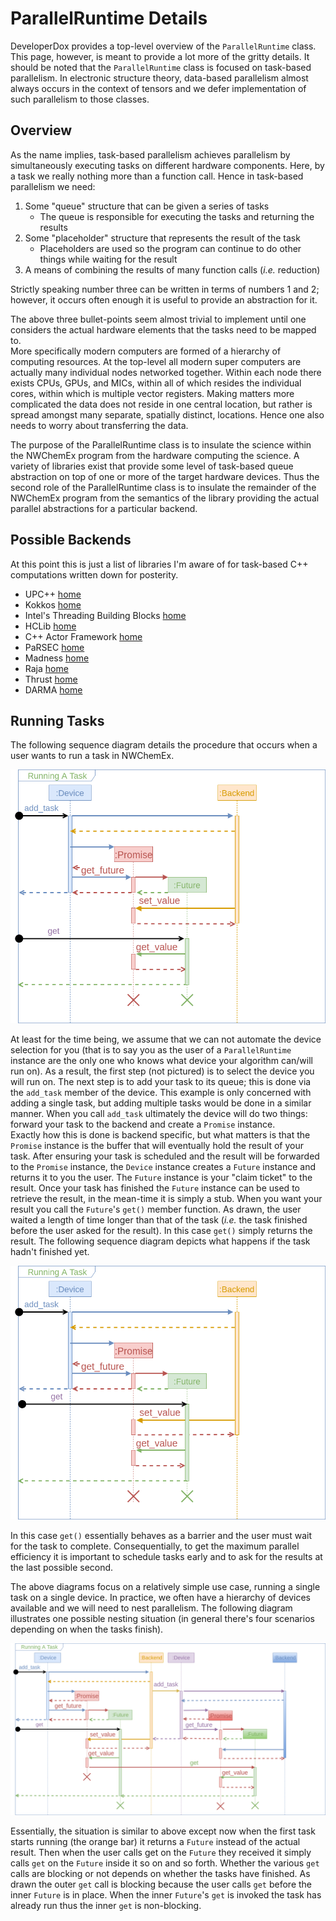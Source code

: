 ParallelRuntime Details
=======================

DeveloperDox provides a top-level overview of the `ParallelRuntime` class. This
page, however, is meant to provide a lot more of the gritty details.  It should
be noted that the `ParallelRuntime` class is focused on task-based 
parallelism.  In electronic structure theory, data-based parallelism almost 
always occurs in the context of tensors and we defer implementation of such 
parallelism to those classes. 

Overview
--------

As the name implies, task-based parallelism achieves parallelism by 
simultaneously executing tasks on different hardware components.  Here, by a 
task we really nothing more than a function call.  Hence in task-based 
parallelism we need:
 
1. Some "queue" structure that can be given a series of tasks
   - The queue is responsible for executing the tasks and returning the results
2. Some "placeholder" structure that represents the result of the task
   - Placeholders are used so the program can continue to do other things while
     waiting for the result      
3. A means of combining the results of many function calls (*i.e.* reduction)

Strictly speaking number three can be written in terms of numbers 1 and 2; 
however, it occurs often enough it is useful to provide an abstraction for it.

The above three bullet-points seem almost trivial to implement until one 
considers the actual hardware elements that the tasks need to be mapped to.  
More specifically modern computers are formed of a hierarchy of computing 
resources.  At the top-level all modern super computers are actually many 
individual nodes networked together.  Within each node there exists CPUs, 
GPUs, and MICs, within all of which resides the individual cores, within 
which is multiple vector registers.  Making matters more complicated the data
does not reside in one central location, but rather is spread amongst many 
separate, spatially distinct, locations.  Hence one also needs to worry about
transferring the data.

The purpose of the ParallelRuntime class is to insulate the science within 
the NWChemEx program from the hardware computing the science.  A variety of 
libraries exist that provide some level of task-based queue abstraction on top 
of one or more of the target hardware devices.  Thus the second role of the 
ParallelRuntime class is to insulate the remainder of the NWChemEx program 
from the semantics of the library providing the actual parallel abstractions 
for a particular backend.  

Possible Backends
-----------------

At this point this is just a list of libraries I'm aware of for task-based C++ 
computations written down for posterity.

- UPC++ [home](https://bitbucket.org/berkeleylab/upcxx/wiki/Home)
- Kokkos [home](https://github.com/kokkos/kokkos)
- Intel's Threading Building Blocks [home](https://www.threadingbuildingblocks.org/)
- HCLib [home](https://github.com/habanero-rice/hclib)
- C++ Actor Framework [home](https://github.com/actor-framework/actor-framework)
- PaRSEC [home](http://icl.utk.edu/parsec/)
- Madness [home](https://github.com/m-a-d-n-e-s-s/madness)
- Raja [home](https://github.com/LLNL/RAJA)
- Thrust [home](https://developer.nvidia.com/thrust) 
- DARMA [home](https://share-ng.sandia.gov/darma/)

Running Tasks
-------------

The following sequence diagram details the procedure that occurs when a user 
wants to run a task in NWChemEx.

![](uml/RunTaskNoWait.png)

At least for the time being, we assume that we can not automate the device 
selection for you (that is to say you as the user of a `ParallelRuntime` 
instance are the only one who knows what device your algorithm can/will run 
on).  As a result, the first step (not pictured) is to select the device 
you will run on.  The next step is to add your task to its queue; this is done 
via the `add_task` member of the device.  This example is only concerned 
with adding a single task, but adding multiple tasks would be done in a 
similar manner.  When you call `add_task` ultimately the device will do two 
things: forward your task to the backend and create a `Promise` instance.  
Exactly how this is done is backend specific, but what matters is that the 
`Promise` instance is the buffer that will eventually hold the result of your
task.  After ensuring your task is scheduled and the result will be 
forwarded to the `Promise` instance, the `Device` instance creates a 
`Future` instance and returns it to you the user.  The `Future` instance is 
your "claim ticket" to the result.  Once your task has finished the `Future`
instance can be used to retrieve the result, in the mean-time it is simply 
a stub.  When you want your result you call the `Future`'s `get()` member 
function.  As drawn, the user waited a length of time longer than that of the
task (*i.e.* the task finished before the user asked for the result).   In 
this case `get()` simply returns the result.  The following sequence diagram 
depicts what happens if the task hadn't finished yet.

![](uml/RunTaskWait.png)

In this case `get()` essentially behaves as a barrier and the user must wait 
for the task to complete.  Consequentially, to get the maximum parallel 
efficiency it is important to schedule tasks early and to ask for the results
at the last possible second.

The above diagrams focus on a relatively simple use case, running a single 
task on a single device.  In practice, we often have a hierarchy of devices 
available and we will need to nest parallelism.  The following diagram 
illustrates one possible nesting situation (in general there's four scenarios
 depending on when the tasks finish).
 
 ![](uml/NestedRunTask.png)
 
Essentially, the situation is similar to above except now when the first 
task starts running (the orange bar) it returns a `Future` instead of the 
actual result.  Then when the user calls get on the `Future` they received it
simply calls `get` on the `Future` inside it so on and so forth.  Whether
the various `get` calls are blocking or not depends on whether the tasks have
finished.  As drawn the outer `get` call is blocking because the user calls 
`get` before the inner `Future` is in place.  When the inner `Future`'s `get`
 is invoked the task has already run thus the inner `get` is non-blocking. 

